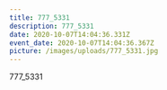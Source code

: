 ```yaml
---
title: 777_5331
description: 777_5331
date: 2020-10-07T14:04:36.331Z
event_date: 2020-10-07T14:04:36.367Z
picture: /images/uploads/777_5331.jpg
---
```

777_5331